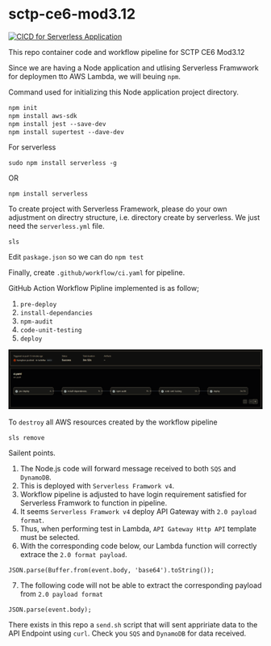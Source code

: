 # sctp-ce6-mod3.12

[![CICD for Serverless Application](https://github.com/tsanghan/sctp-ce6-mod3.12/actions/workflows/ci.yaml/badge.svg)](https://github.com/tsanghan/sctp-ce6-mod3.12/actions/workflows/ci.yaml)

This repo container code and workflow pipeline for SCTP CE6 Mod3.12

Since we are having a Node application and utlising Serverless Framwwork for deploymen tto AWS Lambda, we will beuing `npm`.

Command used for initializing this Node application project directory.
```
npm init
npm install aws-sdk
npm install jest --save-dev
npm install supertest --dave-dev
```
For serverless
```
sudo npm install serverless -g
```
OR
```
npm install serverless
```
To create project with Serverless Framework, please do your own adjustment on directry structure, i.e. directory create by serverless. We just need the `serverless.yml` file.
```
sls
```
Edit `paskage.json` so we can do `npm test`

Finally, create `.github/workflow/ci.yaml` for pipeline.

GitHub Action Workflow Pipline implemented is as follow;
1) `pre-deploy`
2) `install-dependancies`
3) `npm-audit`
4) `code-unit-testing`
5) `deploy`

![GitHub Action Workflow Pipline](https://github.com/tsanghan/sctp-ce6-mod3.12/blob/main/asset/images/serverless-deploy-success.PNG)

To `destroy` all AWS resources created by the workflow pipeline
```
sls remove
```

Sailent points.

1) The Node.js code will forward message received to both `SQS` and `DynamoDB`.
2) This is deployed with `Serverless Framwork v4`.
3) Workflow pipeline is adjusted to have login requirement satisfied for Serverless Framwork to function in pipeline.
4) It seems `Serverless Framwork v4` deploy API Gateway with `2.0 payload format`.
5) Thus, when performing test in Lambda, `API Gateway Http API` template must be selected.
6) With the corresponding code below, our Lambda function will correctly extrace the `2.0 format payload`.
```
JSON.parse(Buffer.from(event.body, 'base64').toString());
```
7) The following code will not be able to extract the corresponding payload from `2.0 payload format`
```
JSON.parse(event.body);
```

There exists in this repo a `send.sh` script that will sent appririate data to the API Endpoint using `curl`.
Check you `SQS` and `DynamoDB` for data received.


